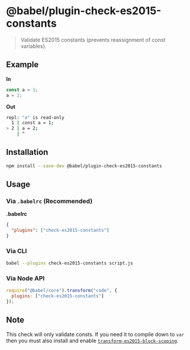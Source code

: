 # @babel/plugin-check-es2015-constants

> Validate ES2015 constants (prevents reassignment of const variables).

## Example

**In**

```js
const a = 1;
a = 2;
```

**Out**

```bash
repl: "a" is read-only
  1 | const a = 1;
> 2 | a = 2;
    | ^
```


## Installation

```sh
npm install --save-dev @babel/plugin-check-es2015-constants
```

## Usage

### Via `.babelrc` (Recommended)

**.babelrc**

```json
{
  "plugins": ["check-es2015-constants"]
}
```

### Via CLI

```sh
babel --plugins check-es2015-constants script.js
```

### Via Node API

```javascript
require("@babel/core").transform("code", {
  plugins: ["check-es2015-constants"]
});
```

## Note

This check will only validate consts. If you need it to compile down to `var` then you must also install and enable [`transform-es2015-block-scoping`](http://babeljs.io/docs/plugins/transform-es2015-block-scoping/).
